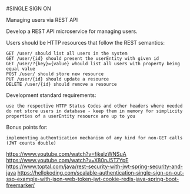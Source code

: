 #SINGLE SIGN ON

Managing users via REST API

Develop a REST API microservice for managing users.

Users should be HTTP resources that follow the REST semantics:

    GET /user/ should list all users in the system
    GET /user/{id} should present the userEntity with given id
    GET /user/?{key}={value} whould list all users with property being equal value
    POST /user/ should store new resource
    PUT /user/{id} should update a resource
    DELETE /user/{id} should remove a resource

Development standard requirements:

    use the respective HTTP Status Codes and other headers where needed
    do not store users in database - keep them in memory for simplicity
    properties of a userEntity resource are up to you

Bonus points for:

    implementing authentication mechanism of any kind for non-GET calls (JWT counts double)

https://www.youtube.com/watch?v=fjkelzWNSuA
https://www.youtube.com/watch?v=X80nJ5T7YpE
https://www.toptal.com/java/rest-security-with-jwt-spring-security-and-java
https://hellokoding.com/scalable-authentication-single-sign-on-out-sso-example-with-json-web-token-jwt-cookie-redis-java-spring-boot-freemarker/